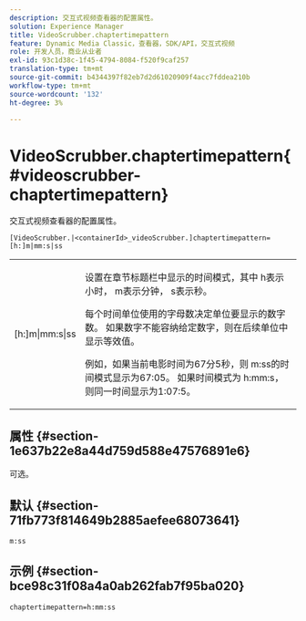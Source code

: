 ```yaml
---
description: 交互式视频查看器的配置属性。
solution: Experience Manager
title: VideoScrubber.chaptertimepattern
feature: Dynamic Media Classic，查看器，SDK/API，交互式视频
role: 开发人员，商业从业者
exl-id: 93c1d38c-1f45-4794-8084-f520f9caf257
translation-type: tm+mt
source-git-commit: b4344397f82eb7d2d61020909f4acc7fddea210b
workflow-type: tm+mt
source-wordcount: '132'
ht-degree: 3%

---
```


# VideoScrubber.chaptertimepattern{#videoscrubber-chaptertimepattern}

交互式视频查看器的配置属性。

`[VideoScrubber.|<containerId>_videoScrubber.]chaptertimepattern=[h:]m|mm:s|ss`

<table id="table_441553CD34C94A58A9D7CBF772DEDDB6"> 
 <tbody> 
  <tr> 
   <td colname="col1"> <p> <span class="codeph"> [h:]m|mm:s|ss</span> </p> </td> 
   <td colname="col2"> <p> 设置在章节标题栏中显示的时间模式，其中<span class="codeph"> h</span>表示小时，<span class="codeph"> m</span>表示分钟，<span class="codeph"> s</span>表示秒。 </p> <p>每个时间单位使用的字母数决定单位要显示的数字数。 如果数字不能容纳给定数字，则在后续单位中显示等效值。 </p> <p>例如，如果当前电影时间为67分5秒，则<span class="codeph"> m:ss</span>的时间模式显示为67:05。 如果时间模式为<span class="codeph"> h:mm:s</span>，则同一时间显示为1:07:5。 </p> </td> 
  </tr> 
 </tbody> 
</table>

## 属性 {#section-1e637b22e8a44d759d588e47576891e6}

可选。

## 默认 {#section-71fb773f814649b2885aefee68073641}

`m:ss`

## 示例 {#section-bce98c31f08a4a0ab262fab7f95ba020}

```
chaptertimepattern=h:mm:ss
```
